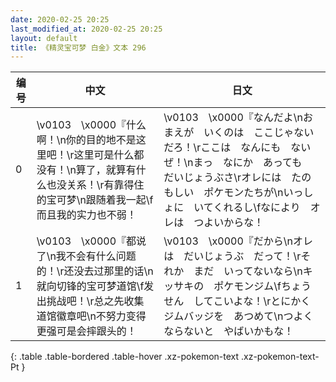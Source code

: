 ```yaml
---
date: 2020-02-25 20:25
last_modified_at: 2020-02-25 20:25
layout: default
title: 《精灵宝可梦 白金》文本 296
---
```

| 编号 | 中文 | 日文 |
| ---- | ---- | ---- |
| 0 | \v0103　\x0000『什么啊！\n你的目的地不是这里吧！\r这里可是什么都没有！\n算了，就算有什么也没关系！\r有靠得住的宝可梦\n跟随着我一起\f而且我的实力也不弱！ | \v0103　\x0000『なんだよ\nおまえが　いくのは　ここじゃないだろ！\rここは　なんにも　ないぜ！\nまっ　なにか　あっても　だいじょうぶさ\rオレには　たのもしい　ポケモンたちが\nいっしょに　いてくれるし\fなにより　オレは　つよいからな！ |
| 1 | \v0103　\x0000『都说了\n我不会有什么问题的！\r还没去过那里的话\n就向切锋的宝可梦道馆\f发出挑战吧！\r总之先收集道馆徽章吧\n不努力变得更强可是会摔跟头的！ | \v0103　\x0000『だから\nオレは　だいじょうぶ　だって！\rそれか　まだ　いってないなら\nキッサキの　ポケモンジム\fちょうせん　してこいよな！\rとにかく　ジムバッジを　あつめて\nつよくならないと　やばいかもな！ |
{: .table .table-bordered .table-hover .xz-pokemon-text .xz-pokemon-text-Pt }